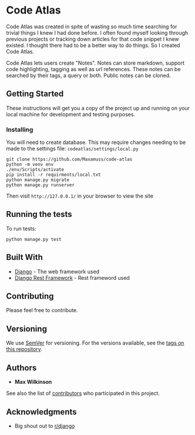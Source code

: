 # Code Atlas

Code Atlas was created in spite of wasting so much time searching for trivial things I knew I had done before. I often found myself looking through previous projects or tracking down articles for that code snippet I knew existed.  I thought there had to be a better way to do things. So I created Code Atlas.

Code Atlas lets users create "Notes". Notes can store markdown, support code highlighting, tagging as well as url references. These notes can be searched by their tags, a query or both. Public notes can be cloned.

## Getting Started

These instructions will get you a copy of the project up and running on your local machine for development and testing purposes.

### Installing

You will need to create database. This may require changes needing to be made to the settings file: `codeatlas/settings/local.py`

```
git clone https://github.com/Maxamuss/code-atlas
python -m venv env
./env/Scripts/activate
pip install -r requirments/local.txt
python manage.py migrate
python manage.py runserver
```

Then visit `http://127.0.0.1/` in your browser to view the site

## Running the tests

To run tests:

```
python manage.py test
```

## Built With

* [Django](https://www.djangoproject.com/) - The web framework used
* [Django Rest Framework](https://www.django-rest-framework.org/) - Rest frameword used

## Contributing

Please feel free to contribute.

## Versioning

We use [SemVer](http://semver.org/) for versioning. For the versions available, see the [tags on this repository](https://github.com/Maxamuss/code-atlas/tags). 

## Authors

* **Max Wilkinson**

See also the list of [contributors](https://github.com/your/project/contributors) who participated in this project.

## Acknowledgments

* Big shout out to [r/django](https://www.reddit.com/r/django) 
